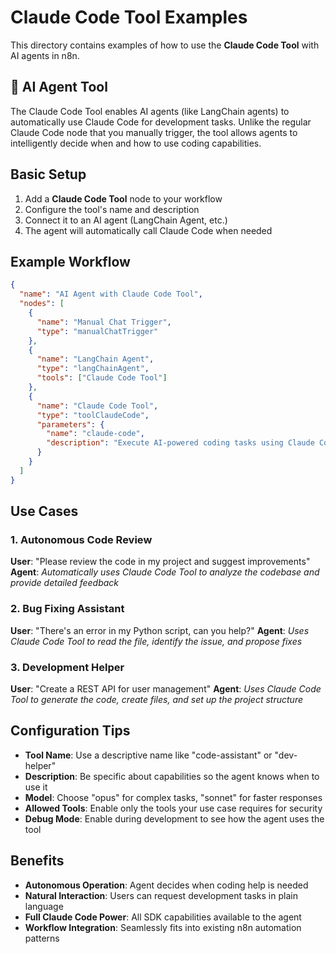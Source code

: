 # Claude Code Tool Examples

This directory contains examples of how to use the **Claude Code Tool** with AI agents in n8n.

## 🤖 AI Agent Tool

The Claude Code Tool enables AI agents (like LangChain agents) to automatically use Claude Code for development tasks. Unlike the regular Claude Code node that you manually trigger, the tool allows agents to intelligently decide when and how to use coding capabilities.

## Basic Setup

1. Add a **Claude Code Tool** node to your workflow
2. Configure the tool's name and description
3. Connect it to an AI agent (LangChain Agent, etc.)
4. The agent will automatically call Claude Code when needed

## Example Workflow

```json
{
  "name": "AI Agent with Claude Code Tool",
  "nodes": [
    {
      "name": "Manual Chat Trigger",
      "type": "manualChatTrigger"
    },
    {
      "name": "LangChain Agent", 
      "type": "langChainAgent",
      "tools": ["Claude Code Tool"]
    },
    {
      "name": "Claude Code Tool",
      "type": "toolClaudeCode",
      "parameters": {
        "name": "claude-code",
        "description": "Execute AI-powered coding tasks using Claude Code SDK. Can analyze code, fix bugs, write new features, read/write files, execute bash commands, and perform various development tasks."
      }
    }
  ]
}
```

## Use Cases

### 1. Autonomous Code Review
**User**: "Please review the code in my project and suggest improvements"
**Agent**: *Automatically uses Claude Code Tool to analyze the codebase and provide detailed feedback*

### 2. Bug Fixing Assistant  
**User**: "There's an error in my Python script, can you help?"
**Agent**: *Uses Claude Code Tool to read the file, identify the issue, and propose fixes*

### 3. Development Helper
**User**: "Create a REST API for user management"
**Agent**: *Uses Claude Code Tool to generate the code, create files, and set up the project structure*

## Configuration Tips

- **Tool Name**: Use a descriptive name like "code-assistant" or "dev-helper"
- **Description**: Be specific about capabilities so the agent knows when to use it
- **Model**: Choose "opus" for complex tasks, "sonnet" for faster responses
- **Allowed Tools**: Enable only the tools your use case requires for security
- **Debug Mode**: Enable during development to see how the agent uses the tool

## Benefits

- **Autonomous Operation**: Agent decides when coding help is needed
- **Natural Interaction**: Users can request development tasks in plain language
- **Full Claude Code Power**: All SDK capabilities available to the agent
- **Workflow Integration**: Seamlessly fits into existing n8n automation patterns